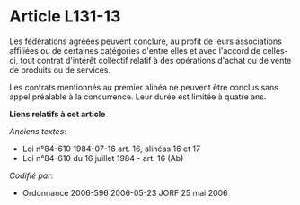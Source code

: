 # Article L131-13

Les fédérations agréées peuvent conclure, au profit de leurs associations affiliées ou de certaines catégories d'entre elles
et avec l'accord de celles-ci, tout contrat d'intérêt collectif relatif à des opérations d'achat ou de vente de produits ou
de services.

Les contrats mentionnés au premier alinéa ne peuvent être conclus sans appel préalable à la concurrence. Leur durée est
limitée à quatre ans.

**Liens relatifs à cet article**

_Anciens textes_:

  - Loi n°84-610 1984-07-16 art. 16, alinéas 16 et 17
  - Loi n°84-610 du 16 juillet 1984 - art. 16 (Ab)

_Codifié par_:

  - Ordonnance 2006-596 2006-05-23 JORF 25 mai 2006
